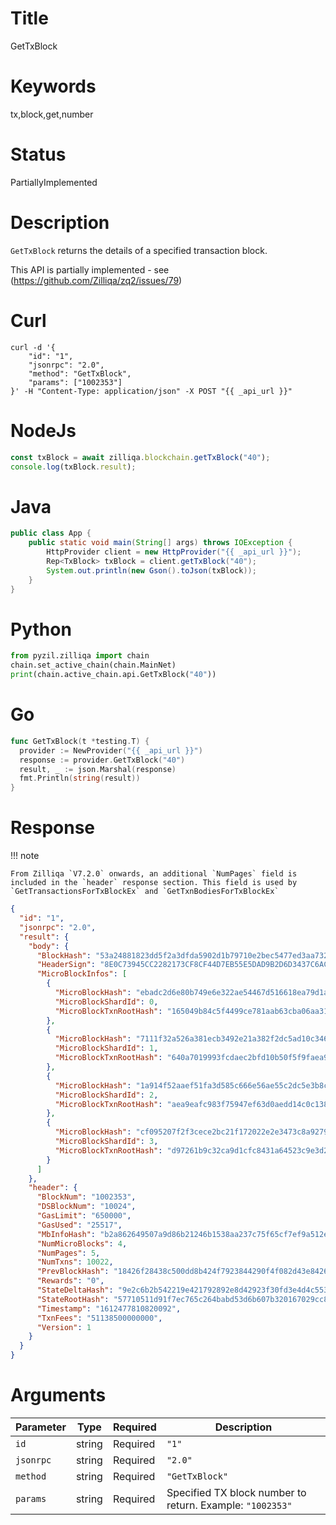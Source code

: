 # Title

GetTxBlock

# Keywords

tx,block,get,number

# Status

PartiallyImplemented

# Description

`GetTxBlock` returns the details of a specified transaction block.

This API is partially implemented - see (<https://github.com/Zilliqa/zq2/issues/79>)

# Curl

```shell
curl -d '{
    "id": "1",
    "jsonrpc": "2.0",
    "method": "GetTxBlock",
    "params": ["1002353"]
}' -H "Content-Type: application/json" -X POST "{{ _api_url }}"
```

# NodeJs

```js
const txBlock = await zilliqa.blockchain.getTxBlock("40");
console.log(txBlock.result);
```

# Java

```java
public class App {
    public static void main(String[] args) throws IOException {
        HttpProvider client = new HttpProvider("{{ _api_url }}");
        Rep<TxBlock> txBlock = client.getTxBlock("40");
        System.out.println(new Gson().toJson(txBlock));
    }
}
```

# Python

```python
from pyzil.zilliqa import chain
chain.set_active_chain(chain.MainNet)
print(chain.active_chain.api.GetTxBlock("40"))
```

# Go

```go
func GetTxBlock(t *testing.T) {
  provider := NewProvider("{{ _api_url }}")
  response := provider.GetTxBlock("40")
  result, _ := json.Marshal(response)
  fmt.Println(string(result))
}
```

# Response

!!! note

    From Zilliqa `V7.2.0` onwards, an additional `NumPages` field is
    included in the `header` response section. This field is used by
    `GetTransactionsForTxBlockEx` and `GetTxnBodiesForTxBlockEx`

```json
{
  "id": "1",
  "jsonrpc": "2.0",
  "result": {
    "body": {
      "BlockHash": "53a24881823dd5f2a3dfda5902d1b79710e2bec5477ed3aa7325d74e30436b58",
      "HeaderSign": "8E0C73945CC2282173CF8CF44D7EB55E5DAD9B2D6D3437C6AC09DE8CF0D6B698575E535168AA898B6B3A3107603BDFC4BC671A4621E77C9004369FC3513F53A0",
      "MicroBlockInfos": [
        {
          "MicroBlockHash": "ebadc2d6e80b749e6e322ae54467d516618ea79d1ae495f26f3592c70b4de71a",
          "MicroBlockShardId": 0,
          "MicroBlockTxnRootHash": "165049b84c5f4499ce781aab63cba06aa31ed4e1b556f0aac643f01eb5814da4"
        },
        {
          "MicroBlockHash": "7111f32a526a381ecb3492e21a382f2dc5ad10c346340aaae3addd1a349cc559",
          "MicroBlockShardId": 1,
          "MicroBlockTxnRootHash": "640a7019993fcdaec2bfd10b50f5f9faea92920a1a4c0cb931ae56e061f983d9"
        },
        {
          "MicroBlockHash": "1a914f52aaef51fa3d585c666e56ae55c2dc5e3b8c759c66d1b79b211b783d0e",
          "MicroBlockShardId": 2,
          "MicroBlockTxnRootHash": "aea9eafc983f75947ef63d0aedd14c0c138025cbbaa5934f3ef327b2116bfd68"
        },
        {
          "MicroBlockHash": "cf095207f2f3cece2bc21f172022e2e3473c8a9279ba67a4d9bd1e352890f496",
          "MicroBlockShardId": 3,
          "MicroBlockTxnRootHash": "d97261b9c32ca9d1cfc8431a64523c9e3d26beff7e5265c5d431d5a41b416e49"
        }
      ]
    },
    "header": {
      "BlockNum": "1002353",
      "DSBlockNum": "10024",
      "GasLimit": "650000",
      "GasUsed": "25517",
      "MbInfoHash": "b2a862649507a9d86b21246b1538aa237c75f65cf7ef9a512e03ba39d0e62933",
      "NumMicroBlocks": 4,
      "NumPages": 5,
      "NumTxns": 10022,
      "PrevBlockHash": "18426f28438c500dd8b424f7923844290f4f082d43e84262ce629eebce68b82c",
      "Rewards": "0",
      "StateDeltaHash": "9e2c6b2b542219e421792892e8d42923f30fd3e4d4c55369feb89e3979b5a3a7",
      "StateRootHash": "57710511d91f7ec765c264babd53d6b607b320167029cc88c477fafd78c14632",
      "Timestamp": "1612477810820092",
      "TxnFees": "51138500000000",
      "Version": 1
    }
  }
}
```

# Arguments

| Parameter | Type   | Required | Description                                               |
| --------- | ------ | -------- | --------------------------------------------------------- |
| `id`      | string | Required | `"1"`                                                     |
| `jsonrpc` | string | Required | `"2.0"`                                                   |
| `method`  | string | Required | `"GetTxBlock"`                                            |
| `params`  | string | Required | Specified TX block number to return. Example: `"1002353"` |

